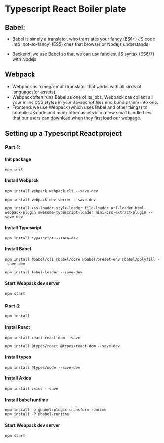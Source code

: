 # Typescript React Boiler plate


## Babel:

- Babel is simply a translator, who translates your fancy (ES6+) JS code into 'not-so-fancy' (ES5) ones that browser or Nodejs understands

- Backend: we use Babel so that we can use fanciest JS syntax (ES6/7) with Nodejs

## Webpack
- Webpack as a mega-multi translator that works with all kinds of languages(or assets).
- Webpack often runs Babel as one of its jobs, Webpack can collect all your inline CSS styles in your Javascript files and bundle them into one.
- Frontend: we use Webpack (which uses Babel and other things) to compile JS code and many other assets into a few small bundle files that our users can download when they first load our webpage.

## Setting up a Typescript React project

### Part 1:
#### Init package
```
npm init
```
#### Install Webpack
```
npm install webpack webpack-cli --save-dev
```

```
npm install webpack-dev-server --save-dev
```

```
npm install css-loader style-loader file-loader url-loader html-webpack-plugin awesome-typescript-loader mini-css-extract-plugin --save-dev
```
#### Install Typescript
```
npm install typescript --save-dev
```
#### Install Babel
```
npm install @babel/cli @babel/core @babel/preset-env @babel/polyfill --save-dev
```
```
npm install babel-loader --save-dev
```
#### Start Webpack dev server
```
npm start
```
### Part 2
```
npm install
```
#### Instal React
```
npm install react react-dom --save
```
```
npm install @types/react @types/react-dom --save-dev
```
#### Install types
```
npm install @types/node --save-dev
```

#### Install Axios
```
npm install axios --save 
```

#### Install babel runtime
```
npm install -D @babel/plugin-transform-runtime
npm install -P @babel/runtime
```
#### Start Webpack dev server
```
npm start
```